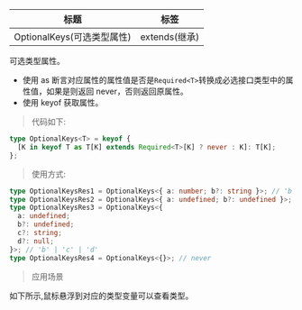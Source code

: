 | 标题                       | 标签          |
| -------------------------- | ------------- |
| OptionalKeys(可选类型属性) | extends(继承) |

可选类型属性。

- 使用 as 断言对应属性的属性值是否是`Required<T>`转换成必选接口类型中的属性值，如果是则返回 never，否则返回原属性。
- 使用 keyof 获取属性。

> 代码如下:

```ts
type OptionalKeys<T> = keyof {
  [K in keyof T as T[K] extends Required<T>[K] ? never : K]: T[K];
};
```

> 使用方式:

```ts
type OptionalKeysRes1 = OptionalKeys<{ a: number; b?: string }>; // 'b'
type OptionalKeysRes2 = OptionalKeys<{ a: undefined; b?: undefined }>; // 'b'
type OptionalKeysRes3 = OptionalKeys<{
  a: undefined;
  b?: undefined;
  c?: string;
  d?: null;
}>; // 'b' | 'c' | 'd'
type OptionalKeysRes4 = OptionalKeys<{}>; // never
```

> 应用场景

如下所示,鼠标悬浮到对应的类型变量可以查看类型。

<div class="code-editor" data-url="codes/typescript/demo/OptionalKeys.ts" data-language="typescript"></div>
